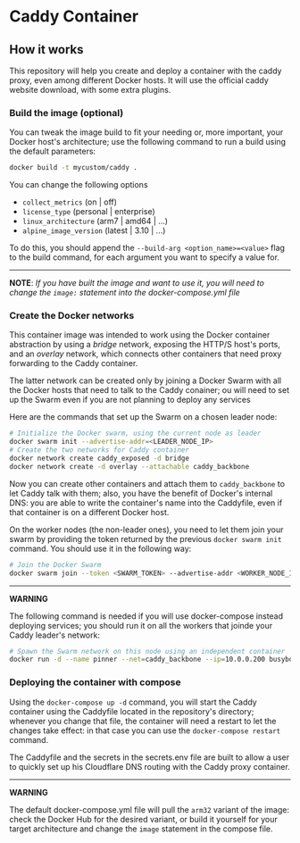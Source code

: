 # Caddy Container

## How it works

This repository will help you create and deploy a container with the caddy proxy, 
even among different Docker hosts. It will use the official caddy website download, 
with some extra plugins.

### Build the image (optional)

You can tweak the image build to fit your needing or, more important, your Docker 
host's architecture; use the following command to run a build using the default 
parameters:

```bash
docker build -t mycustom/caddy .
```

You can change the following options
- `collect_metrics` (on | off)
- `license_type` (personal | enterprise)
- `linux_architecture` (arm7 | amd64 | ...)
- `alpine_image_version` (latest | 3.10 | ...)

To do this, you should append the `--build-arg <option_name>=<value>` flag to the 
build command, for each argument you want to specify a value for.

----

**NOTE**: *If you have built the image and want to use it, you will need to change 
the `image:` statement into the docker-compose.yml file*

### Create the Docker networks

This container image was intended to work using the Docker container abstraction 
by using a *bridge* network, exposing the HTTP/S host's ports, and an *overlay* 
network, which connects other containers that need proxy forwarding to the Caddy 
container.

The latter network can be created only by joining a Docker Swarm with all the 
Docker hosts that need to talk to the Caddy conainer; ou will need to set up 
the Swarm even if you are not planning to deploy any services

Here are the commands that set up the Swarm on a chosen leader node:

```bash
# Initialize the Docker swarm, using the current node as leader
docker swarm init --advertise-addr=<LEADER_NODE_IP>
# Create the two networks for Caddy container
docker network create caddy_exposed -d bridge
docker network create -d overlay --attachable caddy_backbone
```

Now you can create other containers and attach them to `caddy_backbone` to let 
Caddy talk with them; also, you have the benefit of Docker's internal DNS: you 
are able to write the container's name into the Caddyfile, even if that 
container is on a different Docker host.

On the worker nodes (the non-leader ones), you need to let them join your swarm 
by providing the token returned by the previous `docker swarm init` command. 
You should use it in the following way:

```bash
# Join the Docker Swarm
docker swarm join --token <SWARM_TOKEN> --advertise-addr <WORKER_NODE_IP> <LEADER_NODE_IP>:2377
```

----

**WARNING**

The following command is needed if you will use docker-compose instead deploying 
services; you should run it on all the workers that joinde your Caddy leader's 
network:

```bash
# Spawn the Swarm network on this node using an independent container
docker run -d --name pinner --net=caddy_backbone --ip=10.0.0.200 busybox sh -c "while [ 1 -eq 1 ]; do sleep 1; done"
```

### Deploying the container with compose

Using the `docker-compose up -d` command, you will start the Caddy container using 
the Caddyfile located in the repository's directory; whenever you change that file, 
the container will need a restart to let the changes take effect: in that case 
you can use the `docker-compose restart` command.

The Caddyfile and the secrets in the secrets.env file are built to allow a user 
to quickly set up his Cloudflare DNS routing with the Caddy proxy container.

----

**WARNING**

The default docker-compose.yml file will pull the `arm32` variant of the image: 
check the Docker Hub for the desired variant, or build it yourself for your 
target architecture and change the `image` statement in the compose file.
